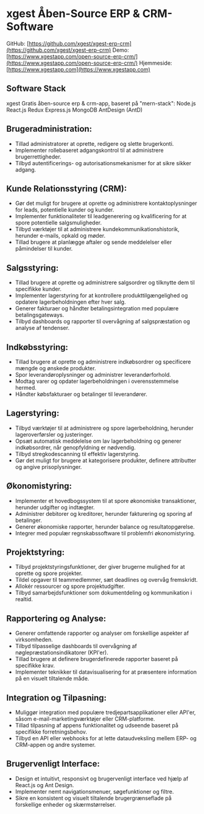 # xgest Åben-Source ERP & CRM-Software

GitHub: [https://github.com/xgest/xgest-erp-crm](https://github.com/xgest/xgest-erp-crm)
Demo: [https://www.xgestapp.com/open-source-erp-crm/](https://www.xgestapp.com/open-source-erp-crm/)
Hjemmeside: [https://www.xgestapp.com](https://www.xgestapp.com)

## Software Stack

xgest Gratis åben-source erp & crm-app, baseret på "mern-stack": Node.js React.js Redux Express.js MongoDB AntDesign (AntD)

## Brugeradministration:

- Tillad administratorer at oprette, redigere og slette brugerkonti.
- Implementer rollebaseret adgangskontrol til at administrere brugerrettigheder.
- Tilbyd autentificerings- og autorisationsmekanismer for at sikre sikker adgang.

## Kunde Relationsstyring (CRM):

- Gør det muligt for brugere at oprette og administrere kontaktoplysninger for leads, potentielle kunder og kunder.
- Implementer funktionaliteter til leadgenerering og kvalificering for at spore potentielle salgsmuligheder.
- Tilbyd værktøjer til at administrere kundekommunikationshistorik, herunder e-mails, opkald og møder.
- Tillad brugere at planlægge aftaler og sende meddelelser eller påmindelser til kunder.

## Salgsstyring:

- Tillad brugere at oprette og administrere salgsordrer og tilknytte dem til specifikke kunder.
- Implementer lagerstyring for at kontrollere produkttilgængelighed og opdatere lagerbeholdningen efter hver salg.
- Generer fakturaer og håndter betalingsintegration med populære betalingsgateways.
- Tilbyd dashboards og rapporter til overvågning af salgspræstation og analyse af tendenser.

## Indkøbsstyring:

- Tillad brugere at oprette og administrere indkøbsordrer og specificere mængde og ønskede produkter.
- Spor leverandøroplysninger og administrer leverandørforhold.
- Modtag varer og opdater lagerbeholdningen i overensstemmelse hermed.
- Håndter købsfakturaer og betalinger til leverandører.

## Lagerstyring:

- Tilbyd værktøjer til at administrere og spore lagerbeholdning, herunder lageroverførsler og justeringer.
- Opsæt automatisk meddelelse om lav lagerbeholdning og generer indkøbsordrer, når genopfyldning er nødvendig.
- Tilbyd stregkodescanning til effektiv lagerstyring.
- Gør det muligt for brugere at kategorisere produkter, definere attributter og angive prisoplysninger.

## Økonomistyring:

- Implementer et hovedbogssystem til at spore økonomiske transaktioner, herunder udgifter og indtægter.
- Administrer debitorer og kreditorer, herunder fakturering og sporing af betalinger.
- Generer økonomiske rapporter, herunder balance og resultatopgørelse.
- Integrer med populær regnskabssoftware til problemfri økonomistyring.

## Projektstyring:

- Tilbyd projektstyringsfunktioner, der giver brugerne mulighed for at oprette og spore projekter.
- Tildel opgaver til teammedlemmer, sæt deadlines og overvåg fremskridt.
- Allokér ressourcer og spore projektudgifter.
- Tilbyd samarbejdsfunktioner som dokumentdeling og kommunikation i realtid.

## Rapportering og Analyse:

- Generer omfattende rapporter og analyser om forskellige aspekter af virksomheden.
- Tilbyd tilpasselige dashboards til overvågning af nøglepræstationsindikatorer (KPI'er).
- Tillad brugere at definere brugerdefinerede rapporter baseret på specifikke krav.
- Implementer teknikker til datavisualisering for at præsentere information på en visuelt tiltalende måde.

## Integration og Tilpasning:

- Muliggør integration med populære tredjepartsapplikationer eller API'er, såsom e-mail-marketingværktøjer eller CRM-platforme.
- Tillad tilpasning af appens funktionalitet og udseende baseret på specifikke forretningsbehov.
- Tilbyd en API eller webhooks for at lette dataudveksling mellem ERP- og CRM-appen og andre systemer.

## Brugervenligt Interface:

- Design et intuitivt, responsivt og brugervenligt interface ved hjælp af React.js og Ant Design.
- Implementer nemt navigationsmenuer, søgefunktioner og filtre.
- Sikre en konsistent og visuelt tiltalende brugergrænseflade på forskellige enheder og skærmstørrelser.